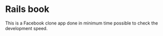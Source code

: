 # Rails book

This is a Facebook clone app done in minimum time possible to check the development speed.
